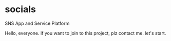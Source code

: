# socials
SNS App and Service Platform

Hello, everyone. if you want to join to this project, plz contact me. let's start.
